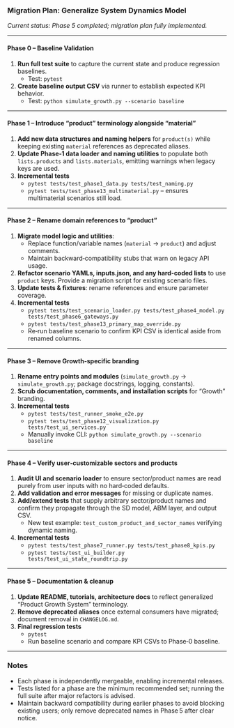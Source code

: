 ### Migration Plan: Generalize System Dynamics Model

*Current status: Phase 5 completed; migration plan fully implemented.*

---

#### Phase 0 – Baseline Validation
1. **Run full test suite** to capture the current state and produce regression baselines.  
   - Test: `pytest`
2. **Create baseline output CSV** via runner to establish expected KPI behavior.  
   - Test: `python simulate_growth.py --scenario baseline`

---

#### Phase 1 – Introduce “product” terminology alongside “material”
1. **Add new data structures and naming helpers** for `product(s)` while keeping existing `material` references as deprecated aliases.  
2. **Update Phase‑1 data loader and naming utilities** to populate both `lists.products` and `lists.materials`, emitting warnings when legacy keys are used.  
3. **Incremental tests**  
   - `pytest tests/test_phase1_data.py tests/test_naming.py`  
   - `pytest tests/test_phase13_multimaterial.py` – ensures multimaterial scenarios still load.

---

#### Phase 2 – Rename domain references to “product”
1. **Migrate model logic and utilities**:  
   - Replace function/variable names (`material` → `product`) and adjust comments.  
   - Maintain backward‑compatibility stubs that warn on legacy API usage.  
2. **Refactor scenario YAMLs, inputs.json, and any hard‑coded lists** to use `product` keys. Provide a migration script for existing scenario files.  
3. **Update tests & fixtures**: rename references and ensure parameter coverage.  
4. **Incremental tests**  
   - `pytest tests/test_scenario_loader.py tests/test_phase4_model.py tests/test_phase6_gateways.py`  
   - `pytest tests/test_phase13_primary_map_override.py`  
   - Re‑run baseline scenario to confirm KPI CSV is identical aside from renamed columns.

---

#### Phase 3 – Remove Growth‑specific branding
1. **Rename entry points and modules** (`simulate_growth.py` → `simulate_growth.py`; package docstrings, logging, constants).  
2. **Scrub documentation, comments, and installation scripts** for “Growth” branding.  
3. **Incremental tests**  
   - `pytest tests/test_runner_smoke_e2e.py`  
   - `pytest tests/test_phase12_visualization.py tests/test_ui_services.py`  
   - Manually invoke CLI: `python simulate_growth.py --scenario baseline`  

---

#### Phase 4 – Verify user‑customizable sectors and products
1. **Audit UI and scenario loader** to ensure sector/product names are read purely from user inputs with no hard‑coded defaults.  
2. **Add validation and error messages** for missing or duplicate names.  
3. **Add/extend tests** that supply arbitrary sector/product names and confirm they propagate through the SD model, ABM layer, and output CSV.  
   - New test example: `test_custom_product_and_sector_names` verifying dynamic naming.  
4. **Incremental tests**  
   - `pytest tests/test_phase7_runner.py tests/test_phase8_kpis.py`  
   - `pytest tests/test_ui_builder.py tests/test_ui_state_roundtrip.py`

---

#### Phase 5 – Documentation & cleanup
1. **Update README, tutorials, architecture docs** to reflect generalized “Product Growth System” terminology.  
2. **Remove deprecated aliases** once external consumers have migrated; document removal in `CHANGELOG.md`.  
3. **Final regression tests**  
   - `pytest`  
   - Run baseline scenario and compare KPI CSVs to Phase‑0 baseline.

---

### Notes
- Each phase is independently mergeable, enabling incremental releases.  
- Tests listed for a phase are the minimum recommended set; running the full suite after major refactors is advised.  
- Maintain backward compatibility during earlier phases to avoid blocking existing users; only remove deprecated names in Phase 5 after clear notice.
